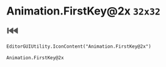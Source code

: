 # Animation.FirstKey@2x `32x32`
<img src="/img/Animation.FirstKey@2x.png" width=32 height=32>

``` CSharp
EditorGUIUtility.IconContent("Animation.FirstKey@2x")
```
```
Animation.FirstKey@2x
```
